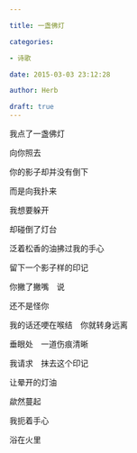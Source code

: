 ```yaml
---

title: 一盏佛灯

categories:

- 诗歌

date: 2015-03-03 23:12:28

author: Herb

draft: true
---
```


我点了一盏佛灯

向你照去

你的影子却并没有倒下

而是向我扑来



我想要躲开

却碰倒了灯台

泛着松香的油拂过我的手心

留下一个影子样的印记



你撇了撇嘴　说

还不是怪你

我的话还哽在喉结　你就转身远离

垂眼处　一道伤痕清晰



我请求　抹去这个印记

让晕开的灯油

歘然蔓起

我扼着手心

浴在火里